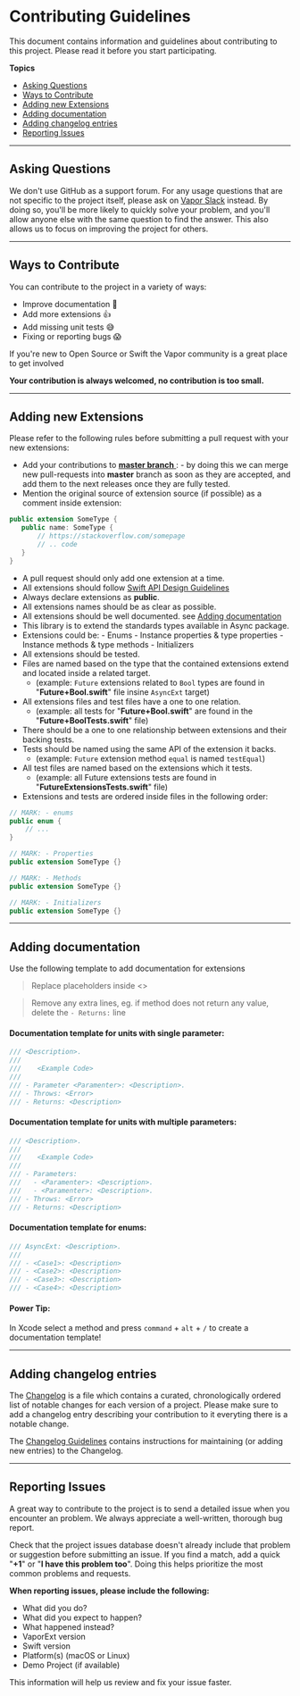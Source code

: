 # Contributing Guidelines

This document contains information and guidelines about contributing to this project. Please read it before you start participating.

**Topics**

- [Asking Questions](#asking-questions)
- [Ways to Contribute](#ways-to-contribute)
- [Adding new Extensions](#adding-new-extensions)
- [Adding documentation](#adding-documentation)
- [Adding changelog entries](#adding-changelog-entries)
- [Reporting Issues](#reporting-issues)

---

## Asking Questions

We don't use GitHub as a support forum.
For any usage questions that are not specific to the project itself, please ask on [Vapor Slack](https://vapor.team) instead.
By doing so, you'll be more likely to quickly solve your problem, and you'll allow anyone else with the same question to find the answer.
This also allows us to focus on improving the project for others.

---

## Ways to Contribute

You can contribute to the project in a variety of ways:

- Improve documentation 🙏
- Add more extensions 👍
- Add missing unit tests 😅
- Fixing or reporting bugs 😱

If you're new to Open Source or Swift the Vapor community is a great place to get involved

**Your contribution is always welcomed, no contribution is too small.**

---

## Adding new Extensions

Please refer to the following rules before submitting a pull request with your new extensions:

- Add your contributions to [**master branch** ](https://github.com/vapor-community/vapor-ext/tree/master): - by doing this we can merge new pull-requests into **master** branch as soon as they are accepted, and add them to the next releases once they are fully tested.
- Mention the original source of extension source (if possible) as a comment inside extension:

```swift
public extension SomeType {
   public name: SomeType {
       // https://stackoverflow.com/somepage
       // .. code
   }
}
```

- A pull request should only add one extension at a time.
- All extensions should follow [Swift API Design Guidelines](https://developer.apple.com/videos/play/wwdc2016/403/)
- Always declare extensions as **public**.
- All extensions names should be as clear as possible.
- All extensions should be well documented. see [Adding documentation](#adding-documentation)
- This library is to extend the standards types available in Async package.
- Extensions could be: - Enums - Instance properties & type properties - Instance methods & type methods - Initializers
- All extensions should be tested.
- Files are named based on the type that the contained extensions extend and located inside a related target.
  - (example: `Future` extensions related to `Bool` types are found in "**Future+Bool.swift**" file insine `AsyncExt` target)
- All extensions files and test files have a one to one relation.
  - (example: all tests for "**Future+Bool.swift**" are found in the "**Future+BoolTests.swift**" file)
- There should be a one to one relationship between extensions and their backing tests.
- Tests should be named using the same API of the extension it backs.
  - (example: `Future` extension method `equal` is named `testEqual`)
- All test files are named based on the extensions which it tests.
  - (example: all Future extensions tests are found in "**FutureExtensionsTests.swift**" file)
- Extensions and tests are ordered inside files in the following order:

```swift
// MARK: - enums
public enum {
    // ...
}

// MARK: - Properties
public extension SomeType {}

// MARK: - Methods
public extension SomeType {}

// MARK: - Initializers
public extension SomeType {}
```

---

## Adding documentation

Use the following template to add documentation for extensions

> Replace placeholders inside <>

> Remove any extra lines, eg. if method does not return any value, delete the `- Returns:` line

#### Documentation template for units with single parameter:

```swift
/// <Description>.
///
///    <Example Code>
///
/// - Parameter <Paramenter>: <Description>.
/// - Throws: <Error>
/// - Returns: <Description>
```

#### Documentation template for units with multiple parameters:

```swift
/// <Description>.
///
///    <Example Code>
///
/// - Parameters:
///   - <Paramenter>: <Description>.
///   - <Paramenter>: <Description>.
/// - Throws: <Error>
/// - Returns: <Description>
```

#### Documentation template for enums:

```swift
/// AsyncExt: <Description>.
///
/// - <Case1>: <Description>
/// - <Case2>: <Description>
/// - <Case3>: <Description>
/// - <Case4>: <Description>
```

#### Power Tip:

In Xcode select a method and press `command` + `alt` + `/` to create a documentation template!

---

## Adding changelog entries

The [Changelog](https://github.com/vapor-community/async-extensions/blob/master/CHANGELOG.md) is a file which contains a curated, chronologically ordered list of notable changes for each version of a project. Please make sure to add a changelog entry describing your contribution to it everyting there is a notable change.

The [Changelog Guidelines](https://github.com/vapor-community/async-extensions/blob/master/CHANGELOG_GUIDELINES.md) contains instructions for maintaining (or adding new entries) to the Changelog.

---

## Reporting Issues

A great way to contribute to the project is to send a detailed issue when you encounter an problem.
We always appreciate a well-written, thorough bug report.

Check that the project issues database doesn't already include that problem or suggestion before submitting an issue.
If you find a match, add a quick "**+1**" or "**I have this problem too**".
Doing this helps prioritize the most common problems and requests.

**When reporting issues, please include the following:**

- What did you do?
- What did you expect to happen?
- What happened instead?
- VaporExt version
- Swift version
- Platform(s) (macOS or Linux)
- Demo Project (if available)

This information will help us review and fix your issue faster.
